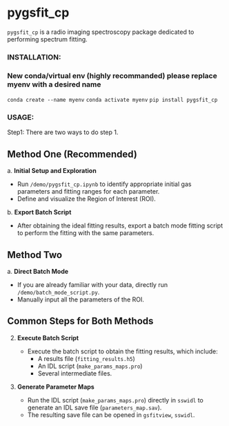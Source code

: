 # pygsfit_cp

`pygsfit_cp` is a radio imaging spectroscopy package dedicated to performing spectrum fitting. 
### INSTALLATION:
### New conda/virtual env (highly recommanded) please replace myenv with a desired name
`conda create --name myenv`
`conda activate myenv`
`pip install pygsfit_cp`

### USAGE:
Step1: There are two ways to do step 1. 
## Method One (Recommended)

a. **Initial Setup and Exploration**
   - Run `/demo/pygsfit_cp.ipynb` to identify appropriate initial gas parameters and fitting ranges for each parameter.
   - Define and visualize the Region of Interest (ROI).

b. **Export Batch Script**
   - After obtaining the ideal fitting results, export a batch mode fitting script to perform the fitting with the same parameters.

## Method Two

a. **Direct Batch Mode**
   - If you are already familiar with your data, directly run `/demo/batch_mode_script.py`.
   - Manually input all the parameters of the ROI.

## Common Steps for Both Methods

2. **Execute Batch Script**
   - Execute the batch script to obtain the fitting results, which include:
     - A results file (`fitting_results.h5`)
     - An IDL script (`make_params_maps.pro`)
     - Several intermediate files.

3. **Generate Parameter Maps**
   - Run the IDL script (`make_params_maps.pro`) directly in `sswidl` to generate an IDL save file (`parameters_map.sav`).
   - The resulting save file can be opened in `gsfitview`, `sswidl`.

